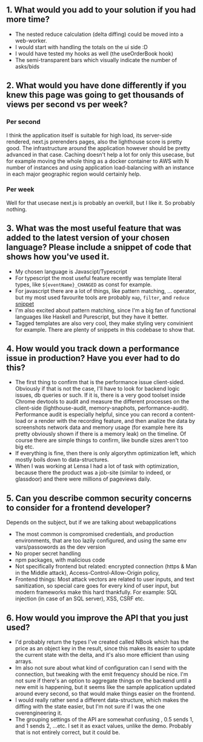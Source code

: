 ## 1. What would you add to your solution if you had more time?

- The nested reduce calculation (delta diffing) could be moved into a web-worker.
- I would start with handling the totals on the ui side :D
- I would have tested my hooks as well (the useOrderBook hook)
- The semi-transparent bars which visually indicate the number of asks/bids

## 2. What would you have done differently if you knew this page was going to get thousands of views per second vs per week?

### Per second

I think the application itself is suitable for high load, its server-side rendered, next.js prerenders pages, also the lighthouse score is pretty good.
The infrastructure around the application however should be pretty advanced in that case. Caching doesn't help a lot for only this usecase, 
but for example moving the whole thing as a docker container to AWS with N number of instances and using application load-balancing with an instance in each     major geographic region would certainly help.

### Per week

Well for that usecase next.js is probably an overkill, but I like it. So probably nothing.

## 3. What was the most useful feature that was added to the latest version of your chosen language? Please include a snippet of code that shows how you've used it.

- My chosen language is Javascipt/Typescript 
- For typescript the most useful feature recently was template literal types, like `${eventName}_CHANGED` as const for example.
- For javascript there are a lot of things, like pattern matching, ... operator, but my most used favourite tools are probably `map`, `filter`, and `reduce`
 [snippet](https://gist.github.com/tokdaniel/bc23f7141868da0518832169102b0b32)
- I'm also excited about pattern matching, since I'm a big fan of functional languages like Haskell and Purescript, but they have it better.
- Tagged templates are also very cool, they make styling very convinient for example. There are plenty of snippets in this codebase to show that.

## 4. How would you track down a performance issue in production? Have you ever had to do this?

- The first thing to confirm that is the performance issue client-sided. Obviously if that is not the case, I'll have to look for backend logic issues, db queries or such.
If it is, there is a very good toolset inside Chrome devtools to audit and measure the different processes on the client-side (lighthouse-audit, memory-snaphots, performance-audit). Performance audit is especially helpful, since you can record a content-load or a render with the recording feature, and then analize the data by screenshots network data and memory usage (for example here its pretty obviously shown if there is a memory leak) on the timeline. Of course there are simple things to confirm, like bundle sizes aren't too big etc.
- If everything is fine, then there is only algorythm optimization left, which mostly boils down to data-structures.
- When I was working at Lensa I had a lot of task with optimization, because there the product was a job-site (similar to indeed, or glassdoor) and there were millions of pageviews daily.

## 5. Can you describe common security concerns to consider for a frontend developer?

Depends on the subject, but if we are talking about webapplications

- The most common is compromised credentials, and production environments, that are too lazily configured, and using the same env vars/passowords as the dev version
- No proper secret handling
- npm packages, with malicious code
- Not specifically frontend but related: encrypted connection (https & Man in the Middle attack), Access-Control-Allow-Origin policy, 
- Frontend things: Most attack vectors are related to user inputs, and text sanitization, so special care goes for every kind of user input, but modern frameworks make this hard thankfully. For example: SQL injection (in case of an SQL server), XSS, CSRF etc.

## 6. How would you improve the API that you just used?

- I'd probably return the types I've created called NBook which has the price as an object key in the result, since this makes its easier to update the current state with the delta, and it's also more efficient than using arrays.
- Im also not sure about what kind of configuration can I send with the connection, but tweaking with the emit frequency should be nice. I'm not sure if there's an option to aggregate things on the backend until a new emit is happening, but it seems like the sample application updated around every second, so that would make things easier on the frontend.
- I would really rather send a different data-structure, which makes the diffing with the state easier, but I'm not sure if I was the one overengineering it.
- The grouping settings of the API are somewhat confusing , 0.5 sends 1, and 1 sends 2, ...etc. I set it as exact values, unlike the demo. Probably that is not entirely correct, but it could be. 
